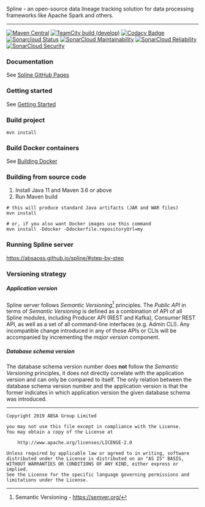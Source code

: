 Spline - an open-source data lineage tracking solution for data processing frameworks like Apache Spark and others.

---
[![Maven Central](https://maven-badges.herokuapp.com/maven-central/za.co.absa.spline/parent-pom/badge.svg)](https://search.maven.org/search?q=g:za.co.absa.spline)
[![TeamCity build (develop)](https://teamcity.jetbrains.com/app/rest/builds/aggregated/strob:%28locator:%28buildType:%28id:OpenSourceProjects_AbsaOSSSpline_AutomaticBuildsWithTests_Spark24%29,branch:develop%29%29/statusIcon.svg)](https://teamcity.jetbrains.com/viewType.html?buildTypeId=OpenSourceProjects_AbsaOSSSpline_AutomaticBuildsWithTests_Spark24&branch=develop&tab=buildTypeStatusDiv)
[![Codacy Badge](https://api.codacy.com/project/badge/Grade/5469c979319541bca9a6752059bb4ec4)](https://app.codacy.com/app/ABSA_OSS/spline?utm_source=github.com&utm_medium=referral&utm_content=AbsaOSS/spline&utm_campaign=Badge_Grade_Dashboard)
[![Sonarcloud Status](https://sonarcloud.io/api/project_badges/measure?project=AbsaOSS_spline&metric=alert_status)](https://sonarcloud.io/dashboard?id=AbsaOSS_spline)
[![SonarCloud Maintainability](https://sonarcloud.io/api/project_badges/measure?project=AbsaOSS_spline&metric=sqale_rating)](https://sonarcloud.io/dashboard?id=AbsaOSS_spline)
[![SonarCloud Reliability](https://sonarcloud.io/api/project_badges/measure?project=AbsaOSS_spline&metric=reliability_rating)](https://sonarcloud.io/dashboard?id=AbsaOSS_spline)
[![SonarCloud Security](https://sonarcloud.io/api/project_badges/measure?project=AbsaOSS_spline&metric=security_rating)](https://sonarcloud.io/dashboard?id=AbsaOSS_spline)

### Documentation

See [Spline GitHub Pages](https://absaoss.github.io/spline/)

### Getting started

See [Getting Started](https://github.com/AbsaOSS/spline-getting-started)

### Build project

```shell
mvn install
```

### Build Docker containers

See [Building Docker](https://github.com/AbsaOSS/spline-getting-started/blob/main/building-docker.md)

### Building from source code

1. Install Java 11 and Maven 3.6 or above
2. Run Maven build

```shell
# this will produce standard Java artifacts (JAR and WAR files)
mvn install

# or, if you also want Docker images use this command
mvn install -Ddocker -Ddockerfile.repositoryUrl=my
```

### Running Spline server

https://absaoss.github.io/spline/#step-by-step

### Versioning strategy

##### Application version

Spline server follows _Semantic Versioning_[^1] principles. The _Public API_ in terms of _Semantic Versioning_ is defined as a combination of API of
all Spline modules, including Producer API (REST and Kafka), Consumer REST API, as well as a set of all command-line interfaces (e.g. Admin CLI).
Any incompatible change introduced in any of those APIs or CLIs will be accompanied by incrementing the _major version_ component.

##### Database schema version

The database schema version number does **not** follow the _Semantic Versioning_ principles, it does not directly correlate with the application
version and can only be compared to itself. The only relation between the database schema version number and the application version is that the
former indicates in which application version the given database schema was introduced.

[^1]: Semantic Versioning - https://semver.org/

---

    Copyright 2019 ABSA Group Limited
    
    you may not use this file except in compliance with the License.
    You may obtain a copy of the License at
    
        http://www.apache.org/licenses/LICENSE-2.0
    
    Unless required by applicable law or agreed to in writing, software
    distributed under the License is distributed on an "AS IS" BASIS,
    WITHOUT WARRANTIES OR CONDITIONS OF ANY KIND, either express or implied.
    See the License for the specific language governing permissions and
    limitations under the License.
